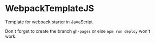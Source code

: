 # WebpackTemplateJS
Template for webpack starter in JavaScript

Don't forget to create the branch `gh-pages` or else `npm run deploy`
won't work.

